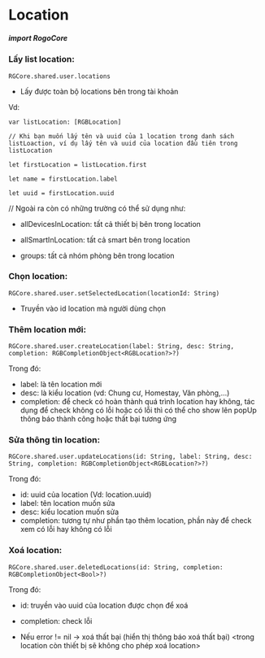 
# Location

##### import RogoCore

### Lấy list location:
```
RGCore.shared.user.locations
```
- Lấy được toàn bộ locations bên trong tài khoản

Vd:
```
var listLocation: [RGBLocation]

// Khi bạn muốn lấy tên và uuid của 1 location trong danh sách listLoaction, ví dụ lấy tên và uuid của location đầu tiên trong listLocation

let firstLocation = listLocation.first

let name = firstLocation.label

let uuid = firstLocation.uuid

```
// Ngoài ra còn có những trường có thể sử dụng như:

- allDevicesInLocation: tất cả thiết bị bên trong location

- allSmartInLocation: tất cả smart bên trong location

- groups: tất cả nhóm phòng bên trong location

### Chọn location:
```
RGCore.shared.user.setSelectedLocation(locationId: String)
```

- Truyền vào id location mà người dùng chọn

### Thêm location mới:
```
RGCore.shared.user.createLocation(label: String, desc: String, completion: RGBCompletionObject<RGBLocation?>?)
```
Trong đó:
- label: là tên location mới
- desc: là kiểu location (vd: Chung cư, Homestay, Văn phòng,...)
- completion: để check có hoàn thành quá trình location hay không, tác dụng để check không có lỗi hoặc có lỗi thì có thể cho show lên popUp thông báo thành công hoặc thất bại tương ứng

### Sửa thông tin location:
```
RGCore.shared.user.updateLocations(id: String, label: String, desc: String, completion: RGBCompletionObject<RGBLocation?>?)
```
Trong đó:
- id: uuid của location (Vd: location.uuid)
- label: tên location muốn sửa
- desc: kiểu location muốn sửa
- completion: tương tự như phần tạo thêm location, phần này để check xem có lỗi hay không có lỗi

### Xoá location:
```
RGCore.shared.user.deletedLocations(id: String, completion: RGBCompletionObject<Bool>?)
```
Trong đó:
- id: truyền vào uuid của location được chọn để xoá 
- completion: check lỗi

- Nếu error != nil -> xoá thất bại (hiển thị thông báo xoá thất bại) <trong location còn thiết bị sẽ không cho phép xoá location>

